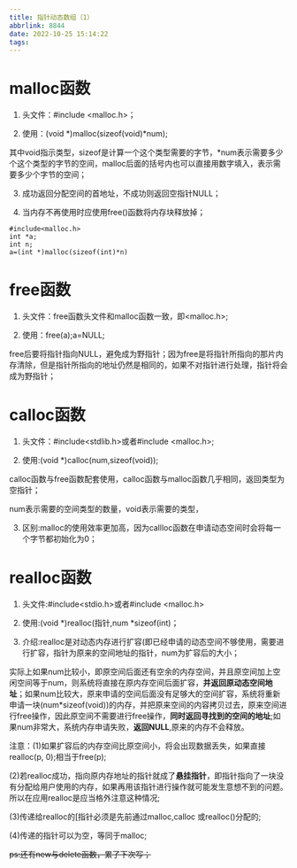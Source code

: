 ```yaml
---
title: 指针动态数组（1）
abbrlink: 8844
date: 2022-10-25 15:14:22
tags:
---
```


# malloc函数

1. 头文件：#include <malloc.h>；

2. 使用：(void *)malloc(sizeof(void)*num);

其中void指示类型，sizeof是计算一个这个类型需要的字节，*num表示需要多少个这个类型的字节的空间，malloc后面的括号内也可以直接用数字填入，表示需要多少个字节的空间；

3. 成功返回分配空间的首地址，不成功则返回空指针NULL；

4. 当内存不再使用时应使用free()函数将内存块释放掉；

```
#include<malloc.h>
int *a;
int n;
a=(int *)malloc(sizeof(int)*n)
```

# free函数

1. 头文件：free函数头文件和malloc函数一致，即<malloc.h>;

2. 使用：free(a);a=NULL;

free后要将指针指向NULL，避免成为野指针；因为free是将指针所指向的那片内存清除，但是指针所指向的地址仍然是相同的，如果不对指针进行处理，指针将会成为野指针；

# calloc函数

1. 头文件：#include<stdlib.h>或者#include <malloc.h>;

2. 使用:(void *)calloc(num,sizeof(void));

calloc函数与free函数配套使用，calloc函数与malloc函数几乎相同，返回类型为空指针；

num表示需要的空间类型的数量，void表示需要的类型，

3. 区别:malloc的使用效率更加高，因为callloc函数在申请动态空间时会将每一个字节都初始化为0；

# realloc函数

1. 头文件:#include<stdio.h>或者#include <malloc.h>

2. 使用:(void *)realloc(指针,num *sizeof(int)；

3. 介绍:realloc是对动态内存进行扩容(即已经申请的动态空间不够使用，需要进行扩容，指针为原来的空间地址的指针，num为扩容后的大小；

实际上如果num比较小，即原空间后面还有空余的内存空间，并且原空间加上空闲空间等于num，则系统将直接在原内存空间后面扩容，**并返回原动态空间地址**；如果num比较大，原来申请的空间后面没有足够大的空间扩容，系统将重新申请一块(num*sizeof(void))的内存，并把原来空间的内容拷贝过去，原来空间进行free操作，因此原空间不需要进行free操作，**同时返回寻找到的空间的地址**;如果num非常大，系统内存申请失败，**返回NULL**,原来的内存不会释放。

注意：(1)如果扩容后的内存空间比原空间小，将会出现数据丢失，如果直接realloc(p, 0);相当于free(p);

(2)若realloc成功，指向原内存地址的指针就成了**悬挂指针**，即指针指向了一块没有分配给用户使用的内存，如果再用该指针进行操作就可能发生意想不到的问题。所以在应用realloc是应当格外注意这种情况;

(3)传递给realloc的[指针必须是先前通过malloc,calloc 或realloc()分配的;

(4)传递的指针可以为空，等同于malloc;

~~ps:还有new与delete函数，累了下次写；~~
